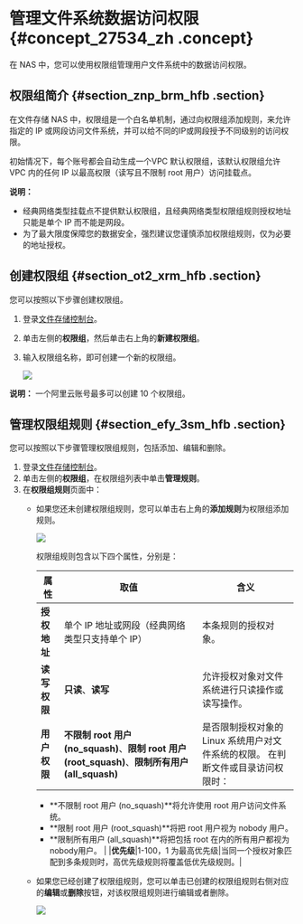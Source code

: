 # 管理文件系统数据访问权限 {#concept_27534_zh .concept}

在 NAS 中，您可以使用权限组管理用户文件系统中的数据访问权限。

## 权限组简介 {#section_znp_brm_hfb .section}

在文件存储 NAS 中，权限组是一个白名单机制，通过向权限组添加规则，来允许指定的 IP 或网段访问文件系统，并可以给不同的IP或网段授予不同级别的访问权限。

初始情况下，每个账号都会自动生成一个VPC 默认权限组，该默认权限组允许 VPC 内的任何 IP 以最高权限（读写且不限制 root 用户）访问挂载点。

**说明：** 

-   经典网络类型挂载点不提供默认权限组，且经典网络类型权限组规则授权地址只能是单个 IP 而不能是网段。
-   为了最大限度保障您的数据安全，强烈建议您谨慎添加权限组规则，仅为必要的地址授权。

## 创建权限组 {#section_ot2_xrm_hfb .section}

您可以按照以下步骤创建权限组。

1.  登录[文件存储控制台](https://nas.console.aliyun.com/)。
2.  单击左侧的**权限组**，然后单击右上角的**新建权限组**。
3.  输入权限组名称，即可创建一个新的权限组。

    ![](http://static-aliyun-doc.oss-cn-hangzhou.aliyuncs.com/assets/img/18697/155920435932272_zh-CN.png)


**说明：** 一个阿里云账号最多可以创建 10 个权限组。

## 管理权限组规则 {#section_efy_3sm_hfb .section}

您可以按照以下步骤管理权限组规则，包括添加、编辑和删除。

1.  登录[文件存储控制台](https://nas.console.aliyun.com/)。
2.  单击左侧的**权限组**，在权限组列表中单击**管理规则**。
3.  在**权限组规则**页面中：
    -   如果您还未创建权限组规则，您可以单击右上角的**添加规则**为权限组添加规则。

        ![](http://static-aliyun-doc.oss-cn-hangzhou.aliyuncs.com/assets/img/18697/155920435932287_zh-CN.png)

        权限组规则包含以下四个属性，分别是：

        |属性|取值|含义|
        |--|--|--|
        |**授权地址**|单个 IP 地址或网段（经典网络类型只支持单个 IP）|本条规则的授权对象。|
        |**读写权限**|**只读**、**读写**|允许授权对象对文件系统进行只读操作或读写操作。|
        |**用户权限**|**不限制 root 用户 \(no\_squash\)**、**限制 root 用户 \(root\_squash\)**、**限制所有用户 \(all\_squash\)**|是否限制授权对象的 Linux 系统用户对文件系统的权限。 在判断文件或目录访问权限时：

        -   **不限制 root 用户 \(no\_squash\)**将允许使用 root 用户访问文件系统。
        -   **限制 root 用户 \(root\_squash\)**将把 root 用户视为 nobody 用户。
        -   **限制所有用户 \(all\_squash\)**将把包括 root 在内的所有用户都视为 nobody用户。
 |
        |**优先级**|1-100，1 为最高优先级|当同一个授权对象匹配到多条规则时，高优先级规则将覆盖低优先级规则。|

    -   如果您已经创建了权限组规则，您可以单击已创建的权限组规则右侧对应的**编辑**或**删除**按钮，对该权限组规则进行编辑或者删除。

        ![](http://static-aliyun-doc.oss-cn-hangzhou.aliyuncs.com/assets/img/18697/155920435932289_zh-CN.png)


